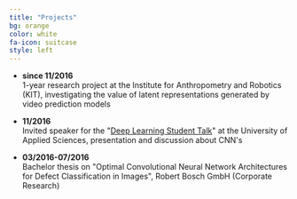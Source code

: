 ```yaml
---
title: "Projects"
bg: orange
color: white 
fa-icon: suitcase
style: left
---
```


+ __since 11/2016__ <br/> 
1-year research project at the Institute for Anthropometry and Robotics (KIT), investigating the value of latent representations generated by video prediction models

+ __11/2016__ <br/>
Invited speaker for the "[Deep Learning Student Talk](https://ferreirafabio.github.io/data/posterdl.pdf)" at the University of Applied Sciences, presentation and discussion about CNN's

+ __03/2016-07/2016__ <br/>
Bachelor thesis on "Optimal Convolutional Neural Network Architectures for Defect Classification in Images", Robert Bosch GmbH (Corporate Research) 

